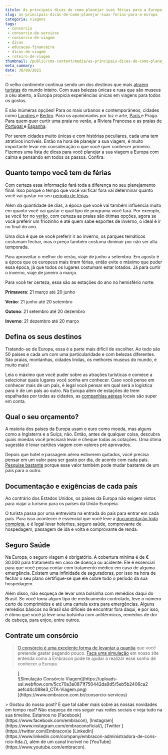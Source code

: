 ```yaml
---
titulo: As principais dicas de como planejar suas férias para a Europa
slug: as-principais-dicas-de-como-planejar-suas-ferias-para-a-europa
categoria: viagens
tags:
 - consorcio
 - consorcio-de-servicos
 - consorcio-de-viagem
 - dicas
 - educacao-financeira
 - dicas-de-viagem
 - roteiro-de-viagem
thumbnail: /public/cms-content/media/as-principais-dicas-de-como-planejar-suas-ferias-para-a-europa.jpg
meta_summary: 
date: 30/09/2021
---
```

O velho continente continua sendo um dos destinos que mais [atraem turistas](https://www.embracon.com.br/blog/por-que-fazer-um-tour-pela-europa-nas-suas-proximas-ferias) do mundo inteiro. Com suas belezas únicas e ruas que são museus a céu aberto, a Europa propicia experiências únicas em viagens para todos os gostos.

E são inúmeras opções! Para os mais urbanos e contemporâneos, cidades como [Londres ](https://www.embracon.com.br/blog/vai-viajar-para-londres-veja-4-dicas-para-aproveitar-o-passeio)e [Berlim](https://www.embracon.com.br/blog/6-dicas-para-sua-proxima-viagem-a-berlim-com-os-amigos). Para os apaixonados por luz e arte, [Paris ](https://www.embracon.com.br/blog/5-razoes-para-viajar-para-paris)e Praga. Para quem quer curtir uma praia no verão, a Riviera Francesa e as praias de [Portugal ](https://www.embracon.com.br/blog/5-motivos-para-voce-viajar-para-portugal-o-quanto-antes)e [Espanha](https://www.embracon.com.br/blog/5-motivos-pelos-quais-voce-deve-viajar-para-a-espanha).

Por serem cidades muito únicas e com histórias peculiares, cada uma tem atrativos incríveis. Então na hora de planejar a sua viagem, é muito importante levar em consideração o que você quer conhecer primeiro. Fizemos uma lista de dicas para você planejar a sua viagem a Europa com calma e pensando em todos os passos. Confira:

Quanto tempo você tem de férias
-------------------------------

Com certeza essa informação fará toda a diferença no seu planejamento final. Isso porque o tempo que você vai ficar fora vai determinar quanto você vai gastar no seu [período de férias](https://www.embracon.com.br/blog/conheca-4-destinos-incriveis-para-passar-ferias-em-familia).

Além da quantidade de dias, a época que você vai também influencia muito em quanto você vai gastar e qual tipo de programa você fará. Por exemplo, se você for no [verão](https://www.embracon.com.br/blog/5-lugares-para-conhecer-no-verao), com certeza as praias são ótimas opções, agora se você preferir um friozinho e até quem sabe esportes de inverno, o ideal é ir no final do ano.

Uma dica é que se você preferir ir ao inverno, os parques temáticos costumam fechar, mas o preço também costuma diminuir por não ser alta temporada.

Para aproveitar o melhor do verão, viaje de junho a setembro. Em agosto é a época que os europeus mais tiram férias, então evite o máximo que puder essa época, já que todos os lugares costumam estar lotados. Já para curtir o inverno, viaje de janeiro a março.

Para você ter certeza, essa são as estações do ano no hemisfério norte:

**Primavera**: 21 março até 20 junho

**Verão**: 21 junho até 20 setembro

**Outono**: 21 setembro até 20 dezembro

**Inverno**: 21 dezembro até 20 março

Defina os seus destinos
-----------------------

Tratando-se de Europa, essa é a parte mais difícil de escolher. Ao todo são 50 países e cada um com uma particularidade e com belezas diferentes. São praias, montanhas, cidades lindas, os melhores museus do mundo, e muito mais!

Leia o máximo que você puder sobre as atrações turísticas e comece a selecionar quais lugares você sonha em conhecer. Caso você pense em conhecer mais de um país, é legal você pensar em qual será a logística para ir de um país ao outro. Na Europa além de estações de trem espalhadas por todas as cidades, as [companhias aéreas](https://www.embracon.com.br/blog/4-dicas-na-hora-de-comprar-passagens-aereas) locais são super em conta.

Qual o seu orçamento?
---------------------

A maioria dos países da Europa usam o euro como moeda, mas alguns como a Inglaterra e a Suíça, não. Então, antes de qualquer coisa, descubra quais moedas você precisará levar e cheque todas as cotações. Uma ótima sugestão é levar cartões viagem com valores pré aprovados.

Depois que hotel e passagem aérea estiverem quitados, você precisa pensar em um valor para ser gasto por dia, de acordo com cada país.[ Pesquise bastante](https://www.embracon.com.br/blog/saiba-como-montar-um-roteiro-de-viagem-em-7-passos) porque esse valor também pode mudar bastante de um país para o outro.

Documentação e exigências de cada país 
---------------------------------------

Ao contrário dos Estados Unidos, os países da Europa não exigem vistos para viajar a turismo para os países da União Europeia.

O turista passa por uma entrevista na entrada do país para entrar em cada país. Para isso acontecer é essencial que você leve a [documentação toda completa](https://www.embracon.com.br/blog/3-dicas-para-passar-na-imigracao-de-qualquer-pais-sem-problemas), e é legal levar holerites, seguro saúde, comprovante de hospedagem, passagem de ida e volta e comprovante de renda.

Seguro Saúde
------------

Na Europa, o seguro viagem é obrigatório. A cobertura mínima é de € 30.000 para tratamento em caso de doença ou acidente. Ele é essencial para que você possa contar com tratamento médico em caso de alguma emergência. Existem uma infinidade de seguradoras, por isso na hora de fechar o seu plano certifique-se que ele cobre todo o período da sua hospedagem.

Além disso, não esqueça de levar uma bolsinha com remédios daqui do Brasil. Se você toma algum tipo de medicamento controlado, leve o número certo de comprimidos e até uma cartela extra para emergências. Alguns remédios básicos no Brasil são difíceis de encontrar fora daqui, e por isso, é ótimo que você já leve uma bolsinha com antitérmicos, remédios de dor de cabeça, para enjoo, entre outros.

Contrate um consórcio 
----------------------

> [O consórcio é uma excelente forma de levantar a quantia](https://www.embracon.com.br/blog/consorcio-de-viagens-embracon-vantagens) que você pretende gastar pagando pouco. [Faça uma simulação](https://www.embracon.com.br/consorcio-servicos) em nosso site entenda como a Embracon pode te ajudar a realizar esse sonho de conhecer a Europa.

<figure class="w-richtext-figure-type-image w-richtext-align-center">[<div>![Simulação Consórcio Viagem](https://uploads-ssl.webflow.com/5cc70a3a0871f750442da9d5/5eb5b2406ca2aefcd4c088e3_CTA-Viagem.png)</div>](https://www.embracon.com.br/consorcio-servicos)</figure>> Gostou do nosso post? E que tal saber mais sobre as nossas novidades em tempo real? Não esqueça de nos seguir nas redes sociais e veja tudo na sua timeline. Estamos no [Facebook](https://www.facebook.com/embracon), [Instagram](https://www.instagram.com/embraconoficial/), [Twitter ](https://twitter.com/Embracon)e [LinkedIn](https://www.linkedin.com/company/embracon-administradora-de-cons-rcio-ltda./), além de um canal incrível no [YouTube](https://www.youtube.com/embracon).

‍
